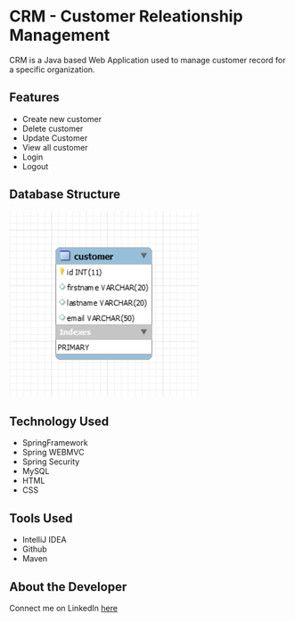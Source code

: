 # CRM - Customer Releationship Management
CRM is a Java based Web Application used to manage customer record for a specific organization.

## Features
* Create new customer
* Delete customer
* Update Customer
* View all customer
* Login
* Logout

## Database Structure

![database_screenshot](src/img/db.png)

## Technology Used
* SpringFramework
* Spring WEBMVC
* Spring Security
* MySQL
* HTML
* CSS

## Tools Used
* IntelliJ IDEA
* Github
* Maven

## About the Developer
Connect me on LinkedIn [here](https://www.linkedin.com/mwlite/in/abhishek-vaish)
